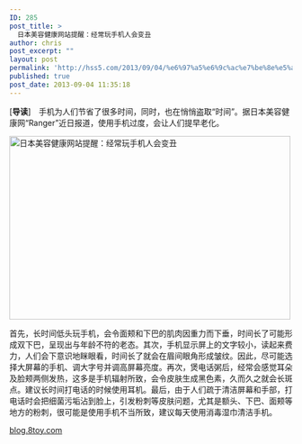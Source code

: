```yaml
---
ID: 285
post_title: >
  日本美容健康网站提醒：经常玩手机人会变丑
author: chris
post_excerpt: ""
layout: post
permalink: 'http://hss5.com/2013/09/04/%e6%97%a5%e6%9c%ac%e7%be%8e%e5%ae%b9%e5%81%a5%e5%ba%b7%e7%bd%91%e7%ab%99%e6%8f%90%e9%86%92%ef%bc%9a%e7%bb%8f%e5%b8%b8%e7%8e%a9%e6%89%8b%e6%9c%ba%e4%ba%ba%e4%bc%9a%e5%8f%98%e4%b8%91/'
published: true
post_date: 2013-09-04 11:35:18
---
```

<p>[<strong>导读</strong>]　手机为人们节省了很多时间，同时，也在悄悄盗取“时间”。据日本美容健康网“Ranger”近日报道，使用手机过度，会让人们提早老化。  <p><img class="alignnone size-full wp-image-2243" src="http://hss5.com/wp-content/uploads/2019/01/91721855.jpg" width="500" height="326" alt="日本美容健康网站提醒：经常玩手机人会变丑" />  <p>首先，长时间低头玩手机，会令面颊和下巴的肌肉因重力而下垂，时间长了可能形成双下巴，呈现出与年龄不符的老态。其次，手机显示屏上的文字较小，读起来费力，人们会下意识地眯眼看，时间长了就会在眉间眼角形成皱纹。因此，尽可能选择大屏幕的手机、调大字号并调高屏幕亮度。再次，煲电话粥后，经常会感觉耳朵及脸颊两侧发热，这多是手机辐射所致，会令皮肤生成黑色素，久而久之就会长斑点。建议长时间打电话的时候使用耳机。最后，由于人们疏于清洁屏幕和手部，打电话时会把细菌污垢沾到脸上，引发粉刺等皮肤问题，尤其是额头、下巴、面颊等地方的粉刺，很可能是使用手机不当所致，建议每天使用消毒湿巾清洁手机。  <p><a href="http://blog.8toy.com/">blog.8toy.com</a></p>